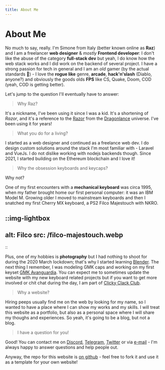 ```yaml
---
title: About Me
---
```

# About Me
No much to say, really. I'm Simone from Italy (better known online as **Raz**) and I am a freelancer **web designer** & *mostly* **Frontend developer**: I don't like the abuse of the category **full-stack dev** but yeah, I do know how the web stack works and I did work on the backend of several project. I have a strong passion for tech in general and I am an *old* gamer (by the actual standards 🧓) - I love the **rogue like** genre, **arcade**, **hack'n'slash** (Diablo, anyone?) and obviously the goods olds **FPS** like CS, Quake, Doom, COD (yeah, COD is getting better).

Let's jump to the question I'll eventually have to answer:

> Why Raz?

It's a nickname, I've been using it since I was a kid. It's a shortening of *Razor*, and it's a reference to the [Razor](https://dragonlance.fandom.com/wiki/Razor) from the [Dragonlance](https://en.wikipedia.org/wiki/Dragonlance) universe. I've been using it for years!

> What you do for a living?

I started as a web designer and continued as a freelance web dev. I do design custom solutions around the stack I'm most familiar with - Laravel and VueJs. I do not dislike working with nodejs backends though. Since 2021, I started building on the Ethereum blockchain and I love it!

> Why the obsession keyboards and keycaps?

Why not?

One of my first encounters with a **mechanical keyboard** was circa 1995, when my father brought home our first personal computer: it was an IBM Model M. Growing older I moved to mainstream keyboards and then I snatched my first Cherry MX keyboard, a PS2 Filco Majestouch with NKRO.

::img-lightbox
---
alt: Filco
src: /filco-majestouch.webp
---
::

Plus, one of my hobbies is **photography** but I had nothing to shoot for during the 2020 March lockdown; that's why I started learning [Blender](https://www.blender.org/). The next thing I remember, I was modeling GMK caps and working on my first keyset [GMK Avanguardia](https://raz.wtf/projects/gmk-avanguardia). You can expect me to sometimes update the website with my new keyboard related projects but if you want to get more involved or chit chat during the day, I am part of [Clicky Clack Club](https://discord.gg/H9HCJ4k).

> Why a website?

Hiring peeps usually find me on the web by looking for my name, so I wanted to have a place where I can show my works and my skills. I will treat this website as a portfolio, but also as a personal space where I will share my thoughs and experiences. So yeah, it's going to be a blog, but not a blog.

> I have a question for you!

Good! You can contact me on [Discord](https://discordapp.com/users/150232517264408577), [Telegram](https://t.me/RazorSiM), [Twitter](https://twitter.com/Razor_SiM) or via [e-mail](mailto:me@raz.wtf) - I'm always happy to answer questions and help people out.

Anyway, the repo for this website is [on github](https://github.com/RazorSiM/razwtf) - feel free to fork it and use it as a template for your own website!
